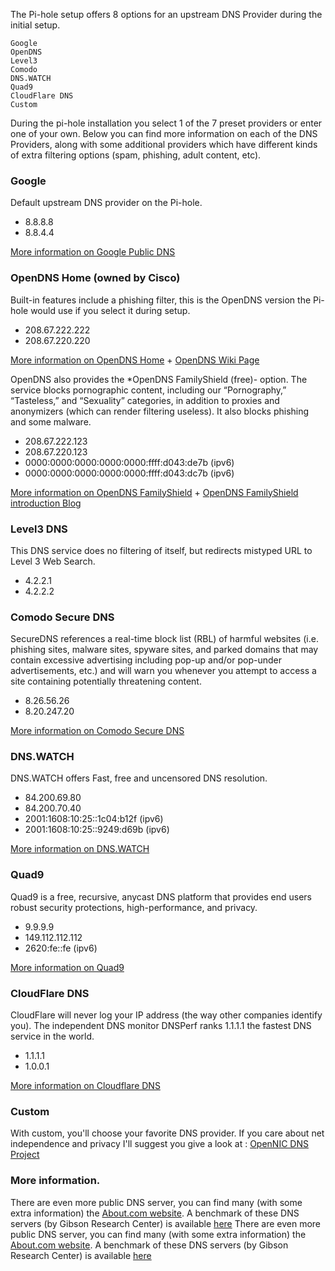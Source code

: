 The Pi-hole setup offers 8 options for an upstream DNS Provider during the initial setup. 
```
Google
OpenDNS
Level3
Comodo
DNS.WATCH
Quad9
CloudFlare DNS
Custom
```

During the pi-hole installation you select 1 of the 7 preset providers or enter one of your own. Below you can find more information on each of the DNS Providers, along with some additional providers which have different kinds of extra filtering options (spam, phishing, adult content, etc).  

### Google
Default upstream DNS provider on the Pi-hole.

- 8.8.8.8
- 8.8.4.4

[More information on Google Public DNS](https://developers.google.com/speed/public-dns/)

### OpenDNS Home (owned by Cisco)
Built-in features include a phishing filter, this is the OpenDNS version the Pi-hole would use if you select it during setup.

- 208.67.222.222
- 208.67.220.220

[More information on OpenDNS Home](https://use.opendns.com/) + [OpenDNS Wiki Page](https://en.wikipedia.org/wiki/OpenDNS)

OpenDNS also provides the *OpenDNS FamilyShield (free)- option. The service blocks pornographic content, including our “Pornography,” “Tasteless,” and “Sexuality” categories, in addition to proxies and anonymizers (which can render filtering useless). It also blocks phishing and some malware.

- 208.67.222.123
- 208.67.220.123
- 0000:0000:0000:0000:0000:ffff:d043:de7b (ipv6)
- 0000:0000:0000:0000:0000:ffff:d043:dc7b (ipv6)
 
[More information on OpenDNS FamilyShield](https://store.opendns.com/setup/#/familyshield) + [OpenDNS FamilyShield introduction Blog](https://blog.opendns.com/2010/06/23/introducing-familyshield-parental-controls/)

### Level3 DNS
This DNS service does no filtering of itself, but redirects mistyped URL to Level 3 Web Search.

- 4.2.2.1
- 4.2.2.2

### Comodo Secure DNS
SecureDNS references a real-time block list (RBL) of harmful websites (i.e. phishing sites, malware sites, spyware sites, and parked domains that may contain excessive advertising including pop-up and/or pop-under advertisements, etc.) and will warn you whenever you attempt to access a site containing potentially threatening content.

- 8.26.56.26
- 8.20.247.20

[More information on Comodo Secure DNS](https://www.comodo.com/secure-dns/)

### DNS.WATCH
DNS.WATCH offers Fast, free and uncensored DNS resolution.

- 84.200.69.80
- 84.200.70.40
- 2001:1608:10:25::1c04:b12f (ipv6)
- 2001:1608:10:25::9249:d69b (ipv6)

[More information on DNS.WATCH](https://dns.watch/)

### Quad9
Quad9 is a free, recursive, anycast DNS platform that provides end users robust security protections, high-performance, and privacy.

- 9.9.9.9
- 149.112.112.112
- 2620:fe::fe (ipv6)

[More information on Quad9](https://www.quad9.net/about/)

### CloudFlare DNS
CloudFlare will never log your IP address (the way other companies identify you). The independent DNS monitor DNSPerf ranks 1.1.1.1 the fastest DNS service in the world.

- 1.1.1.1
- 1.0.0.1

[More information on Cloudflare DNS](https://cloudflare-dns.com/#explanation)

### Custom
With custom, you'll choose your favorite DNS provider.
If you care about net independence and privacy I'll suggest you give a look at : [OpenNIC DNS Project](https://servers.opennic.org/)


### More information.
There are even more public DNS server, you can find many (with some extra information) the [About.com website](http://pcsupport.about.com/od/tipstricks/a/free-public-dns-servers.htm). A benchmark of these DNS servers (by Gibson Research Center) is available [here](https://www.grc.com/dns/Benchmark.htm)
There are even more public DNS server, you can find many (with some extra information) the [About.com website](http://pcsupport.about.com/od/tipstricks/a/free-public-dns-servers.htm). A benchmark of these DNS servers (by Gibson Research Center) is available [here](https://www.grc.com/dns/Benchmark.htm)